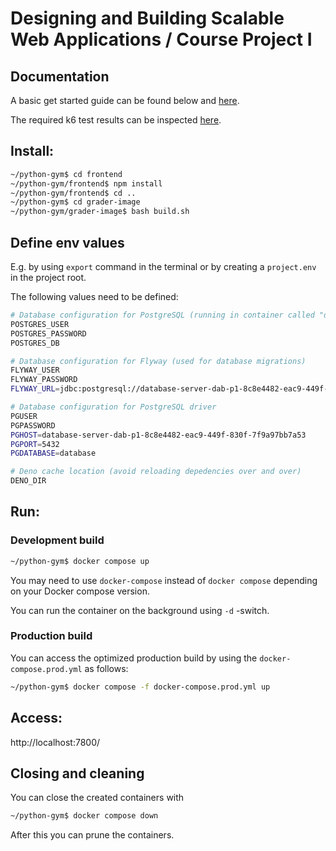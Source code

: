 # Designing and Building Scalable Web Applications / Course Project I

## Documentation

A basic get started guide can be found below and [here](./doc/RUNNING.md).

The required k6 test results can be inspected [here](./doc/PERFORMANCE_TEST_RESULTS.md).

## Install:

```sh
~/python-gym$ cd frontend
~/python-gym/frontend$ npm install
~/python-gym/frontend$ cd ..
~/python-gym$ cd grader-image
~/python-gym/grader-image$ bash build.sh
```

## Define env values

E.g. by using `export` command in the terminal or by creating a `project.env` in the project root.

The following values need to be defined:

```sh
# Database configuration for PostgreSQL (running in container called "database-server-dab-p1-8c8e4482-eac9-449f-830f-7f9a97bb7a53")
POSTGRES_USER
POSTGRES_PASSWORD
POSTGRES_DB

# Database configuration for Flyway (used for database migrations)
FLYWAY_USER
FLYWAY_PASSWORD
FLYWAY_URL=jdbc:postgresql://database-server-dab-p1-8c8e4482-eac9-449f-830f-7f9a97bb7a53:5432/database

# Database configuration for PostgreSQL driver
PGUSER
PGPASSWORD
PGHOST=database-server-dab-p1-8c8e4482-eac9-449f-830f-7f9a97bb7a53
PGPORT=5432
PGDATABASE=database

# Deno cache location (avoid reloading depedencies over and over)
DENO_DIR
```

## Run:

### Development build

```sh
~/python-gym$ docker compose up
```

You may need to use `docker-compose` instead of `docker compose` depending on your Docker compose version.

You can run the container on the background using `-d` -switch.

### Production build

You can access the optimized production build by using the `docker-compose.prod.yml` as follows:

```sh
~/python-gym$ docker compose -f docker-compose.prod.yml up
```

## Access:

http://localhost:7800/

## Closing and cleaning

You can close the created containers with

```sh
~/python-gym$ docker compose down
```

After this you can prune the containers.
